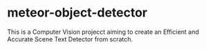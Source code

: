 # meteor-object-detector

This is a Computer Vision projecct aiming to create an Efficient and Accurate Scene Text Detector from scratch.

    

  

  
 

  
  

  

 
  


 
   
  
 
